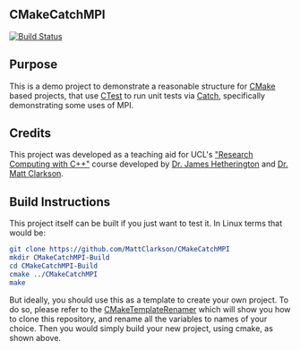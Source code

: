 CMakeCatchMPI
------------------

[![Build Status](https://travis-ci.com/MattClarkson/CMakeCatchMPI.svg?branch=master)](https://travis-ci.com/MattClarkson/CMakeCatchMPI)


Purpose
-------

This is a demo project to demonstrate a reasonable structure for [CMake](https://cmake.org/) based projects,
that use [CTest](https://cmake.org/) to run unit tests via [Catch](https://github.com/catchorg/Catch2),
specifically demonstrating some uses of MPI.


Credits
-------

This project was developed as a teaching aid for UCL's ["Research Computing with C++"](http://rits.github-pages.ucl.ac.uk/research-computing-with-cpp/)
course developed by [Dr. James Hetherington](http://www.ucl.ac.uk/research-it-services/people/james)
and [Dr. Matt Clarkson](https://iris.ucl.ac.uk/iris/browse/profile?upi=MJCLA42).


Build Instructions
------------------

This project itself can be built if you just want to test it. In Linux terms that
would be:
``` cmake
git clone https://github.com/MattClarkson/CMakeCatchMPI
mkdir CMakeCatchMPI-Build
cd CMakeCatchMPI-Build
cmake ../CMakeCatchMPI
make
```
But ideally, you should use this as a template to create your own project. To do so,
please refer to the [CMakeTemplateRenamer](https://github.com/MattClarkson/CMakeTemplateRenamer)
which will show you how to clone this repository, and rename all the variables to names of your choice.
Then you would simply build your new project, using cmake, as shown above.
